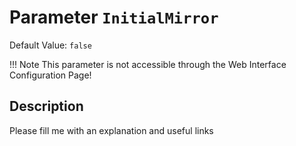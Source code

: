 # Parameter `InitialMirror`
Default Value: `false`



!!! Note
    This parameter is not accessible through the Web Interface Configuration Page!

## Description
Please fill me with an explanation and useful links

